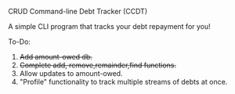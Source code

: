 CRUD Command-line Debt Tracker (CCDT)

A simple CLI program that tracks your debt repayment for you!

To-Do:
1) ~~Add amount-owed db.~~
2) ~~Complete add, remove,remainder,find functions.~~
3) Allow updates to amount-owed.
4) "Profile" functionality to track multiple streams of debts at once.
